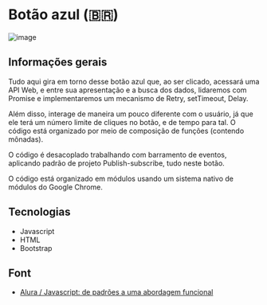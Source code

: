 # Botão azul (🇧🇷)

![image](https://user-images.githubusercontent.com/39086256/184377320-c13669ce-2251-4bca-afef-3ac3d60ad871.png)

## Informações gerais

Tudo aqui gira em torno desse botão azul que, ao ser clicado, acessará uma API Web, e entre sua apresentação e a busca dos dados, lidaremos com Promise e implementaremos um mecanismo de Retry, setTimeout, Delay.

Além disso, interage de maneira um pouco diferente com o usuário, já que ele terá um número limite de cliques no botão, e de tempo para tal. O código está organizado por meio de composição de funções (contendo mônadas).

O código é desacoplado trabalhando com barramento de eventos, aplicando padrão de projeto Publish-subscribe, tudo neste botão.

O código está organizado em módulos usando um sistema nativo de módulos do Google Chrome.

## Tecnologias

* Javascript
* HTML
* Bootstrap

## Font
- [Alura / Javascript: de padrões a uma abordagem funcional](https://cursos.alura.com.br/course/javascript-padroes-abordagem-funcional)
